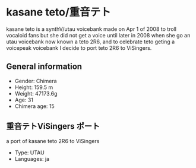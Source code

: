 # kasane teto/重音テト
kasane teto is a synthV/utau voicebank made on Apr 1 of 2008 to troll vocaloid fans but she did not get a voice until later in 2008 when she go an utau voicebank now known a teto 2R6, and to celebrate teto geting a voicepeak voicebank
I decide to port teto 2R6 to ViSingers.

## General information
- Gender: Chimera
- Height: 159.5 m
- Weight: 47173.6g
- Age: 31
- Chimera age: 15

## 重音テトViSingers ポート
a port of kasane teto 2R6 to ViSingers
- Type: UTAU
- Languages: ja
